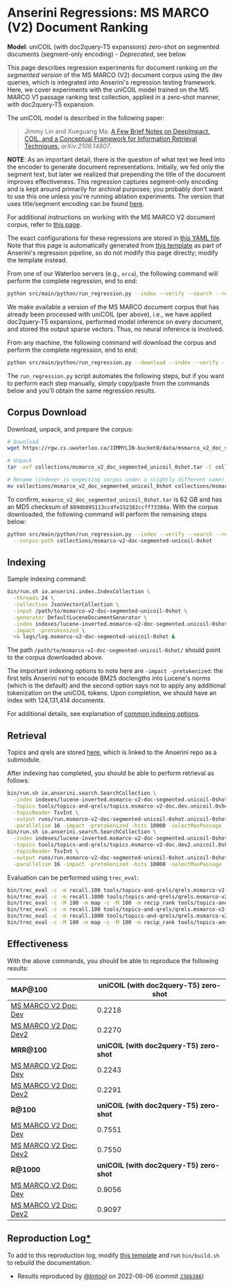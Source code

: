 # Anserini Regressions: MS MARCO (V2) Document Ranking

**Model**: uniCOIL (with doc2query-T5 expansions) zero-shot on segmented documents (segment-only encoding) - _Deprecated_, see below

This page describes regression experiments for document ranking _on the segmented version_ of the MS MARCO (V2) document corpus using the dev queries, which is integrated into Anserini's regression testing framework.
Here, we cover experiments with the uniCOIL model trained on the MS MARCO V1 passage ranking test collection, applied in a zero-shot manner, with doc2query-T5 expansion.

The uniCOIL model is described in the following paper:

> Jimmy Lin and Xueguang Ma. [A Few Brief Notes on DeepImpact, COIL, and a Conceptual Framework for Information Retrieval Techniques.](https://arxiv.org/abs/2106.14807) _arXiv:2106.14807_.

**NOTE**: As an important detail, there is the question of what text we feed into the encoder to generate document representations.
Initially, we fed only the segment text, but later we realized that prepending the title of the document improves effectiveness.
This regression captures segment-only encoding and is kept around primarily for archival purposes; you probably don't want to use this one unless you're running ablation experiments.
The version that uses title/segment encoding can be found [here](regressions-msmarco-v2-doc-segmented-unicoil-0shot-v2.md).

For additional instructions on working with the MS MARCO V2 document corpus, refer to [this page](../../docs/experiments-msmarco-v2.md).

The exact configurations for these regressions are stored in [this YAML file](../../src/main/resources/regression/msmarco-v2-doc-segmented.unicoil-0shot.cached.yaml).
Note that this page is automatically generated from [this template](../../src/main/resources/docgen/templates/msmarco-v2-doc-segmented.unicoil-0shot.cached.template) as part of Anserini's regression pipeline, so do not modify this page directly; modify the template instead.

From one of our Waterloo servers (e.g., `orca`), the following command will perform the complete regression, end to end:

```bash
python src/main/python/run_regression.py --index --verify --search --regression msmarco-v2-doc-segmented.unicoil-0shot.cached
```

We make available a version of the MS MARCO document corpus that has already been processed with uniCOIL (per above), i.e., we have applied doc2query-T5 expansions, performed model inference on every document, and stored the output sparse vectors.
Thus, no neural inference is involved.

From any machine, the following command will download the corpus and perform the complete regression, end to end:

```bash
python src/main/python/run_regression.py --download --index --verify --search --regression msmarco-v2-doc-segmented.unicoil-0shot.cached
```

The `run_regression.py` script automates the following steps, but if you want to perform each step manually, simply copy/paste from the commands below and you'll obtain the same regression results.

## Corpus Download

Download, unpack, and prepare the corpus:

```bash
# Download
wget https://rgw.cs.uwaterloo.ca/JIMMYLIN-bucket0/data/msmarco_v2_doc_segmented_unicoil_0shot.tar -P collections/

# Unpack
tar -xvf collections/msmarco_v2_doc_segmented_unicoil_0shot.tar -C collections/

# Rename (indexer is expecting corpus under a slightly different name)
mv collections/msmarco_v2_doc_segmented_unicoil_0shot collections/msmarco-v2-doc-segmented-unicoil-0shot
```

To confirm, `msmarco_v2_doc_segmented_unicoil_0shot.tar` is 62 GB and has an MD5 checksum of `889db095113cc4fe152382ccff73304a`.
With the corpus downloaded, the following command will perform the remaining steps below:

```bash
python src/main/python/run_regression.py --index --verify --search --regression msmarco-v2-doc-segmented.unicoil-0shot.cached \
  --corpus-path collections/msmarco-v2-doc-segmented-unicoil-0shot
```

## Indexing

Sample indexing command:

```bash
bin/run.sh io.anserini.index.IndexCollection \
  -threads 24 \
  -collection JsonVectorCollection \
  -input /path/to/msmarco-v2-doc-segmented-unicoil-0shot \
  -generator DefaultLuceneDocumentGenerator \
  -index indexes/lucene-inverted.msmarco-v2-doc-segmented.unicoil-0shot/ \
  -impact -pretokenized \
  >& logs/log.msmarco-v2-doc-segmented-unicoil-0shot &
```

The path `/path/to/msmarco-v2-doc-segmented-unicoil-0shot/` should point to the corpus downloaded above.

The important indexing options to note here are `-impact -pretokenized`: the first tells Anserini not to encode BM25 doclengths into Lucene's norms (which is the default) and the second option says not to apply any additional tokenization on the uniCOIL tokens.
Upon completion, we should have an index with 124,131,414 documents.

For additional details, see explanation of [common indexing options](../../docs/common-indexing-options.md).

## Retrieval

Topics and qrels are stored [here](https://github.com/castorini/anserini-tools/tree/master/topics-and-qrels), which is linked to the Anserini repo as a submodule.

After indexing has completed, you should be able to perform retrieval as follows:

```bash
bin/run.sh io.anserini.search.SearchCollection \
  -index indexes/lucene-inverted.msmarco-v2-doc-segmented.unicoil-0shot/ \
  -topics tools/topics-and-qrels/topics.msmarco-v2-doc.dev.unicoil.0shot.tsv.gz \
  -topicReader TsvInt \
  -output runs/run.msmarco-v2-doc-segmented-unicoil-0shot.unicoil-0shot-cached_q.topics.msmarco-v2-doc.dev.unicoil.0shot.txt \
  -parallelism 16 -impact -pretokenized -hits 10000 -selectMaxPassage -selectMaxPassage.delimiter "#" -selectMaxPassage.hits 1000 &
bin/run.sh io.anserini.search.SearchCollection \
  -index indexes/lucene-inverted.msmarco-v2-doc-segmented.unicoil-0shot/ \
  -topics tools/topics-and-qrels/topics.msmarco-v2-doc.dev2.unicoil.0shot.tsv.gz \
  -topicReader TsvInt \
  -output runs/run.msmarco-v2-doc-segmented-unicoil-0shot.unicoil-0shot-cached_q.topics.msmarco-v2-doc.dev2.unicoil.0shot.txt \
  -parallelism 16 -impact -pretokenized -hits 10000 -selectMaxPassage -selectMaxPassage.delimiter "#" -selectMaxPassage.hits 1000 &
```

Evaluation can be performed using `trec_eval`:

```bash
bin/trec_eval -c -m recall.100 tools/topics-and-qrels/qrels.msmarco-v2-doc.dev.txt runs/run.msmarco-v2-doc-segmented-unicoil-0shot.unicoil-0shot-cached_q.topics.msmarco-v2-doc.dev.unicoil.0shot.txt
bin/trec_eval -c -m recall.1000 tools/topics-and-qrels/qrels.msmarco-v2-doc.dev.txt runs/run.msmarco-v2-doc-segmented-unicoil-0shot.unicoil-0shot-cached_q.topics.msmarco-v2-doc.dev.unicoil.0shot.txt
bin/trec_eval -c -M 100 -m map -c -M 100 -m recip_rank tools/topics-and-qrels/qrels.msmarco-v2-doc.dev.txt runs/run.msmarco-v2-doc-segmented-unicoil-0shot.unicoil-0shot-cached_q.topics.msmarco-v2-doc.dev.unicoil.0shot.txt
bin/trec_eval -c -m recall.100 tools/topics-and-qrels/qrels.msmarco-v2-doc.dev2.txt runs/run.msmarco-v2-doc-segmented-unicoil-0shot.unicoil-0shot-cached_q.topics.msmarco-v2-doc.dev2.unicoil.0shot.txt
bin/trec_eval -c -m recall.1000 tools/topics-and-qrels/qrels.msmarco-v2-doc.dev2.txt runs/run.msmarco-v2-doc-segmented-unicoil-0shot.unicoil-0shot-cached_q.topics.msmarco-v2-doc.dev2.unicoil.0shot.txt
bin/trec_eval -c -M 100 -m map -c -M 100 -m recip_rank tools/topics-and-qrels/qrels.msmarco-v2-doc.dev2.txt runs/run.msmarco-v2-doc-segmented-unicoil-0shot.unicoil-0shot-cached_q.topics.msmarco-v2-doc.dev2.unicoil.0shot.txt
```

## Effectiveness

With the above commands, you should be able to reproduce the following results:

| **MAP@100**                                                                                                  | **uniCOIL (with doc2query-T5) zero-shot**|
|:-------------------------------------------------------------------------------------------------------------|-----------|
| [MS MARCO V2 Doc: Dev](https://microsoft.github.io/msmarco/TREC-Deep-Learning.html)                          | 0.2218    |
| [MS MARCO V2 Doc: Dev2](https://microsoft.github.io/msmarco/TREC-Deep-Learning.html)                         | 0.2270    |
| **MRR@100**                                                                                                  | **uniCOIL (with doc2query-T5) zero-shot**|
| [MS MARCO V2 Doc: Dev](https://microsoft.github.io/msmarco/TREC-Deep-Learning.html)                          | 0.2243    |
| [MS MARCO V2 Doc: Dev2](https://microsoft.github.io/msmarco/TREC-Deep-Learning.html)                         | 0.2291    |
| **R@100**                                                                                                    | **uniCOIL (with doc2query-T5) zero-shot**|
| [MS MARCO V2 Doc: Dev](https://microsoft.github.io/msmarco/TREC-Deep-Learning.html)                          | 0.7551    |
| [MS MARCO V2 Doc: Dev2](https://microsoft.github.io/msmarco/TREC-Deep-Learning.html)                         | 0.7550    |
| **R@1000**                                                                                                   | **uniCOIL (with doc2query-T5) zero-shot**|
| [MS MARCO V2 Doc: Dev](https://microsoft.github.io/msmarco/TREC-Deep-Learning.html)                          | 0.9056    |
| [MS MARCO V2 Doc: Dev2](https://microsoft.github.io/msmarco/TREC-Deep-Learning.html)                         | 0.9097    |

## Reproduction Log[*](../../docs/reproducibility.md)

To add to this reproduction log, modify [this template](../../src/main/resources/docgen/templates/msmarco-v2-doc-segmented.unicoil-0shot.cached.template) and run `bin/build.sh` to rebuild the documentation.

+ Results reproduced by [@lintool](https://github.com/lintool) on 2022-06-06 (commit [`236b386`](https://github.com/castorini/anserini/commit/236b386ddc11d292b4b736162b59488a02236d6c))
